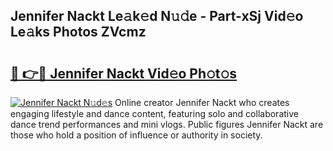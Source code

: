 ## Jennifer Nackt Le𝚊k𝚎d N𝚞𝚍e - Part-xSj Vid𝚎o Le𝚊ks Photos ZVcmz

# <h2><a href="http://fb03czo.evod.top/?m=Jennifer+Nackt">🔗 👉🔴 Jennifer Nackt Vid𝚎o Ph𝚘t𝚘s</a></h2>

[![Jennifer Nackt N𝚞d𝚎s](https://i.imgur.com/8V9OHl7.gif)](http://fb03czo.evod.top/?m=Jennifer+Nackt)
Online creator Jennifer Nackt who creates engaging lifestyle and dance content, featuring solo and collaborative dance trend performances and mini vlogs. Public figures Jennifer Nackt are those who hold a position of influence or authority in society. 
